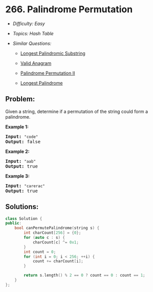 # 266. Palindrome Permutation

* *Difficulty: Easy*

* *Topics: Hash Table*

* *Similar Questions:*

  * [Longest Palindromic Substring](longest-palindromic-substring.md)

  * [Valid Anagram](valid-anagram.md)

  * [Palindrome Permutation II](palindrome-permutation-ii.md)

  * [Longest Palindrome](longest-palindrome.md)

## Problem:

<p>Given a string, determine if a permutation of the string could form a palindrome.</p>

<p><strong>Example 1:</strong></p>

<pre>
<strong>Input:</strong> <code>&quot;code&quot;</code>
<strong>Output:</strong> false</pre>

<p><strong>Example 2:</strong></p>

<pre>
<strong>Input:</strong> <code>&quot;aab&quot;</code>
<strong>Output:</strong> true</pre>

<p><strong>Example 3:</strong></p>

<pre>
<strong>Input:</strong> <code>&quot;carerac&quot;</code>
<strong>Output:</strong> true</pre>

## Solutions:

```c++
class Solution {
public:
    bool canPermutePalindrome(string s) {
        int charCount[256] = {0};
        for (auto c : s) {
            charCount[c] ^= 0x1;
        }
        int count = 0;
        for (int i = 0; i < 256; ++i) {
            count += charCount[i];
        }

        return s.length() % 2 == 0 ? count == 0 : count == 1;
    }
};
```
